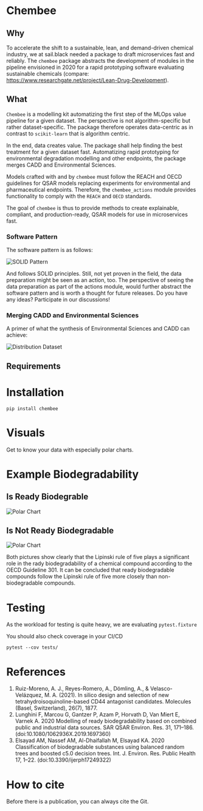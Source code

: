 # Chembee

## Why

To accelerate the shift to a sustainable, lean, and demand-driven chemical industry, we at sail.black needed a package to draft microservices fast and reliably. The `chembee` package abstracts the development of modules in the pipeline envisioned in 2020 for a rapid prototyping software evaluating sustainable chemicals (compare: https://www.researchgate.net/project/Lean-Drug-Development).

## What

`Chembee` is a modelling kit automatizing the first step of the MLOps value pipeline for a given dataset. The perspective is not algorithm-specific but rather 
dataset-specific. The package therefore operates data-centric as in contrast to `scikit-learn` that is algorithm centric. 

In the end, data creates value. The package shall help finding the best treatment for a given dataset fast. Automatizing rapid prototyping for environmental degradation modelling and other endpoints, the package merges CADD and Environmental Sciences. 

Models crafted with and by `chembee` must follow the REACH and OECD guidelines for QSAR models replacing experiments for environmental and pharmaceutical endpoints. Therefore, the `chembee_actions` module provides functionality to comply with the `REACH` and `OECD` standards. 

The goal of `chembee` is thus to provide methods to create explainable, compliant, and production-ready, QSAR models for use in microservices fast.

### Software Pattern

The software pattern is as follows: 

![SOLID Pattern](solid_pattern_white.png)

And follows SOLID principles. Still, not yet proven in the field, the data preparation might be seen as an action, too. The perspective of seeing the 
data preparation as part of the actions module, would further abstract the software pattern and is worth a thought for future releases. Do you have any ideas? Participate in our discussions!

### Merging CADD and Environmental Sciences

A primer of what the synthesis of Environmental Sciences and CADD can achieve:

![Distribution Dataset](tests/plots/plots.png)

## Requirements 


# Installation 
```
pip install chembee
```

# Visuals 
Get to know your data with especially polar charts. 

# Example Biodegradability
## Is Ready Biodegrable
![Polar Chart](tests/plots/BiodegPolar.png)
## Is Not Ready Biodegradable
![Polar Chart](tests/plots/NBiodegPolar.png)

Both pictures show clearly that the Lipinski rule of five plays a significant role in the rady biodegradability of a chemical compound according to the OECD Guideline 301. It can be concluded that ready biodegradable compounds follow the Lipinski rule of five more closely than non-biodegradable compounds. 


# Testing

As the workload for testing is quite heavy, we are evaluating `pytest.fixture`

You should also check coverage in your CI/CD

```
pytest --cov tests/
```

# References 

1. Ruiz-Moreno, A. J., Reyes-Romero, A., Dömling, A., & Velasco-Velázquez, M. A. (2021). In silico design and selection of new tetrahydroisoquinoline-based CD44 antagonist candidates. Molecules (Basel, Switzerland), 26(7), 1877.
2. Lunghini F, Marcou G, Gantzer P, Azam P, Horvath D, Van Miert E, Varnek A. 2020 Modelling of ready biodegradability based on combined public and industrial data sources. SAR QSAR Environ. Res. 31, 171–186. (doi:10.1080/1062936X.2019.1697360)
3. Elsayad AM, Nassef AM, Al-Dhaifallah M, Elsayad KA. 2020 Classification of biodegradable substances using balanced random trees and boosted c5.0 decision trees. Int. J. Environ. Res. Public Health 17, 1–22. (doi:10.3390/ijerph17249322)

# How to cite

Before there is a publication, you can always cite the Git. 




